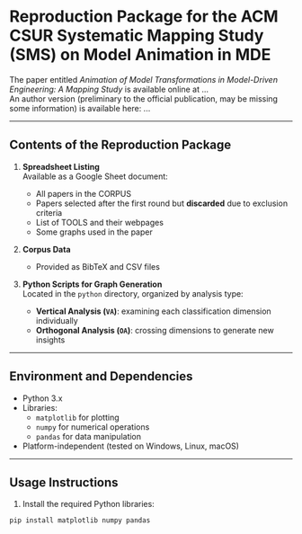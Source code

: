 # Reproduction Package for the ACM CSUR Systematic Mapping Study (SMS) on Model Animation in MDE

The paper entitled _Animation of Model Transformations in Model-Driven Engineering: A Mapping Study_ is available online at ...  
An author version (preliminary to the official publication, may be missing some information) is available here: ...

---

## Contents of the Reproduction Package

1. **Spreadsheet Listing**  
   Available as a Google Sheet document:  
   - All papers in the CORPUS  
   - Papers selected after the first round but **discarded** due to exclusion criteria  
   - List of TOOLS and their webpages  
   - Some graphs used in the paper  

2. **Corpus Data**  
   - Provided as BibTeX and CSV files  

3. **Python Scripts for Graph Generation**  
   Located in the `python` directory, organized by analysis type:  
   - **Vertical Analysis (`VA`)**: examining each classification dimension individually  
   - **Orthogonal Analysis (`OA`)**: crossing dimensions to generate new insights  

---

## Environment and Dependencies

- Python 3.x  
- Libraries:  
  - `matplotlib` for plotting  
  - `numpy` for numerical operations  
  - `pandas` for data manipulation  
- Platform-independent (tested on Windows, Linux, macOS)  

---

## Usage Instructions

1. Install the required Python libraries:  
```bash
pip install matplotlib numpy pandas
